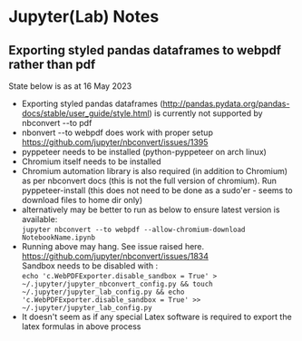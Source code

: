 # Jupyter(Lab) Notes

## Exporting styled pandas dataframes to webpdf rather than pdf

State below is as at 16 May 2023

 - Exporting styled pandas dataframes (http://pandas.pydata.org/pandas-docs/stable/user_guide/style.html) is currently not supported by nbconvert --to pdf
 - nbonvert --to webpdf does work with proper setup https://github.com/jupyter/nbconvert/issues/1395
- pyppeteer needs to be installed (python-pyppeteer on arch linux)
- Chromium itself needs to be installed 
- Chromium automation library is also required (in addition to Chromium) as per nbconvert docs (this is not the full version of chromium).   Run pyppeteer-install (this does not need to be done as a sudo'er - seems to download files to home dir only)
 - alternatively may be better to run as below to ensure latest version is available: <br>
 `jupyter nbconvert --to webpdf --allow-chromium-download NotebookName.ipynb`
  - Running above may hang.  See issue raised here. https://github.com/jupyter/nbconvert/issues/1834 <br> Sandbox needs to be disabled with : <br> `echo 'c.WebPDFExporter.disable_sandbox = True' > ~/.jupyter/jupyter_nbconvert_config.py && touch ~/.jupyter/jupyter_lab_config.py && echo 'c.WebPDFExporter.disable_sandbox = True' >> ~/.jupyter/jupyter_lab_config.py`
   - It doesn't seem as if any special Latex software is required to export the latex formulas in above process


